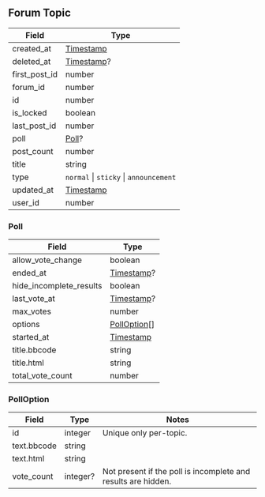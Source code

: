 ## Forum Topic

Field         | Type
--------------|-----
created_at    | [Timestamp](#timestamp)
deleted_at    | [Timestamp](#timestamp)?
first_post_id | number
forum_id      | number
id            | number
is_locked     | boolean
last_post_id  | number
poll          | [Poll](#forum-topic-poll)?
post_count    | number
title         | string
type          | `normal` \| `sticky` \| `announcement`
updated_at    | [Timestamp](#timestamp)
user_id       | number

<div id="forum-topic-poll" data-unique="forum-topic-poll"></div>

### Poll

Field                   | Type
------------------------|-----
allow_vote_change       | boolean
ended_at                | [Timestamp](#timestamp)?
hide_incomplete_results | boolean
last_vote_at            | [Timestamp](#timestamp)?
max_votes               | number
options                 | [PollOption](#forum-topic-polloption)[]
started_at              | [Timestamp](#timestamp)
title.bbcode            | string
title.html              | string
total_vote_count        | number

<div id="forum-topic-polloption" data-unique="forum-topic-polloption"></div>

### PollOption

Field       | Type     | Notes
------------|----------|------
id          | integer  | Unique only per-topic.
text.bbcode | string   | |
text.html   | string   | |
vote_count  | integer? | Not present if the poll is incomplete and results are hidden.
